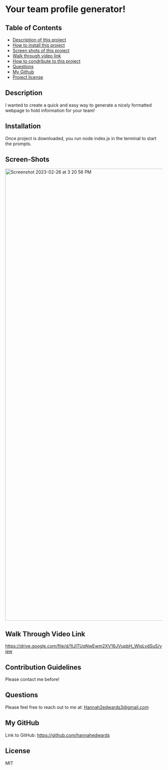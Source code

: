 # Your team profile generator!
## Table of Contents
- [Description of this project](#Description)
- [How to install this project](#Installation)
- [Screen shots of this project](#screen-shot)
- [Walk through video link](#Walk-through-video-link)
- [How to condribute to this project](#Contribution)
- [Questions](#Email)
- [My Github](#GitHub)
- [Project license](#License)
## Description
I wanted to create a quick and easy way to generate a nicely formatted webpage to hold information for your team!
## Installation 
Once project is downloaded, you run node index.js in the terminal to start the prompts.
## Screen-Shots
<img width="1440" alt="Screenshot 2023-02-26 at 3 20 56 PM" src="https://user-images.githubusercontent.com/44388330/221435060-3f7fbe54-151c-4b5c-8923-fdb918d8002d.png">

## Walk Through Video Link
https://drive.google.com/file/d/1tJlTUqNwEwm2XV16JVupbH_WIqLydSuS/view
## Contribution Guidelines
Please contact me before!
## Questions
Please feel free to reach out to me at: Hannah2edwards3@gmail.com
## My GitHub
Link to GitHub: https://github.com/hannahedwards
## License
MIT
